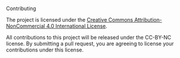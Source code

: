 Contributing

The project is licensed under the [Creative Commons Attribution-NonCommercial 4.0 International License](https://creativecommons.org/licenses/by-nc/4.0/).

All contributions to this project will be released under the CC-BY-NC license. By submitting a pull request, you are agreeing to license your contributions under this license.
